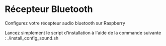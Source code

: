 # Récepteur Bluetooth
Configurez votre récepteur audio bluetooth sur Raspberry

Lancez simplement le script d'installation à l'aide de la commande suivante :
./install_config_sound.sh
